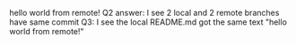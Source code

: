hello world from remote!
Q2 answer: I see 2 local and 2 remote branches have same commit
Q3: I see the local README.md got the same text "hello world from remote!"
